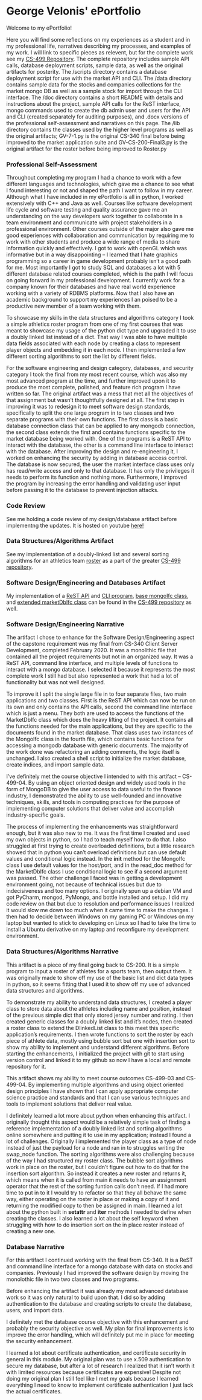 # George Velonis' ePortfolio

Welcome to my ePortfolio!

Here you will find some reflections on my experiences as a student and in my professional life, narratives describing my processes, and examples of my work.  I will link to specific pieces as relevent, but for the complete work see my [CS-499 Repository](https://github.com/gvelonis/CS-499). The complete repository includes sample API calls, database deployment scripts, sample data, as well as the original artifacts for posterity. The /scripts directory contains a database deployment script for use with the market API and CLI. The /data directory contains sample data for the stocks and companies collections for the market mongo DB as well as a sample stock for import through the CLI interface.  The /doc directory contains a short README with details and instructions about the project, sample API calls for the ReST interface, mongo commands used to create the db admin user and users for the API and CLI (created separately for auditing purposes), and .docx versions of the professional self-assessment and narratives on this page. The /lib directory contains the classes used by the higher level programs as well as the original artifacts; GV-7-1.py is the original CS-340 final before being improved to the market application suite and GV-CS-200-Final3.py is the original artifact for the roster before being improved to Roster.py

### Professional Self-Assessment

Throughout completing my program I had a chance to work with a few different languages and technologies, which gave me a chance to see what I found interesting or not and shaped the path I want to follow in my career.  Although what I have included in my ePortfolio is all in python, I worked extensively with C++ and Java as well.  Courses like software development life cycle and software testing and quality assurance gave me an understanding on the way developers work together to collaborate in a team environment and communicate with project stakeholders in a professional environment.  Other courses outside of the major also gave me good experiences with collaboration and communication by requiring me to work with other students and produce a wide range of media to share information quickly and effectively.  I got to work with openGL which was informative but in a way disappointing – I learned that I hate graphics programming so a career in game development probably isn’t a good path for me. Most importantly I got to study SQL and databases a lot with 5 different database related courses completed, which is the path I will focus on going forward in my professional development.  I currently work for a company known for their databases and have real world experience working with a  variety of RDBMS platforms. Now that I also have an academic background to support my experiences I an poised to be a productive new member of a team working with them.
	
To showcase my skills in the data structures and algorithms category I took a simple athletics roster program from one of my first courses that was meant to showcase my usage of the python dict type and upgraded it to use a doubly linked list instead of a dict. That way I was able to have multiple data fields associated with each node by creating a class to represent player objects and embedding it in each node. I then implemented a few different sorting algorithms to sort the list by different fields.
	
For the software engineering and design category, databases, and security category I took the final from my most recent course, which was also my most advanced program at the time, and further improved upon it to produce the most complete, polished, and feature rich program I have written so far.  The original artifact was a mess that met all the objectives of that assignment but wasn’t thoughtfully designed at all. The first step in improving it was to redesign it to meet software design standards, specifically to split the one large program in to two classes and two separate programs with their own functions. The first class is a basic database connection class that can be applied to any mongodb connection, the second class extends the first and contains functions specific to the market database being worked with. One of the programs is a ReST API to interact with the database, the other is a command line interface to interact with the database.  After improving the design and re-engineering it, I worked on enhancing the security by adding in database access control.  The database is now secured, the user the market interface class uses only has read/write access and only to that database. It has only the privileges it needs to perform its function and nothing more. Furthermore, I improved the program by increasing the error handling and validating user input before passing it to the database to prevent injection attacks.

### Code Review

See me holding a code review of my design/database artifact before implementng the updates. It is hosted on youtube [here!](https://youtu.be/8JxVkJhRM8c)

### Data Structures/Algorithms Artifact

See my implementation of a doubly-linked list and several sorting algorithms for an athletics team [roster](https://github.com/gvelonis/CS-499/blob/master/Roster.py) as a part of the greater [CS-499 repository](https://github.com/gvelonis/CS-499).

### Software Design/Engineering and Databases Artifact

My implementation of a [ReST API](https://github.com/gvelonis/CS-499/blob/master/MarketAPI.py) and [CLI program](https://github.com/gvelonis/CS-499/blob/master/MarketCLI.py), [base mongoIfc class](https://github.com/gvelonis/CS-499/blob/master/lib/MongoIfc.py), and [extended marketDbIfc class](https://github.com/gvelonis/CS-499/blob/master/lib/MarketDbIfc.py) can be found in the [CS-499 repository](https://github.com/gvelonis/CS-499) as well.

### Software Design/Engineering Narrative

The artifact I chose to enhance for the Software Design/Engineering aspect of the capstone requirement was my final from CS-340 Client Server Development, completed February 2020. It was a monolithic file that contained all the project requirements but not in an organized way. It was a ReST API, command line interface, and multiple levels of functions to interact with a mongo database. I selected it because it represents the most complete work I still had but also represented a work that had a lot of functionality but was not well designed.
	
To improve it I split the single large file in to four separate files, two main applications and two classes. First is the ReST API which can now be run on its own and only contains the API calls, second the command line interface which is just a menu. They both are used to access the functions of the MarketDbIfc class which does the heavy lifting of the project. It contains all the functions needed for the main applications, but they are specific to the documents found in the market database. That class uses two instances of the MongoIfc class in the fourth file, which contains basic functions for accessing a mongodb database with generic documents. The majority of the work done was refactoring an adding comments, the logic itself is unchanged. I also created a shell script to initialize the market database, create indices, and import sample data.
	
I’ve definitely met the course objective I intended to with this artifact – CS-499-04. By using an object oriented design and widely used tools in the form of MongoDB to give the user access to data useful to the finance industry, I demonstrated the ability to use well-founded and innovative techniques, skills, and tools in computing practices for the purpose of implementing computer solutions that deliver value and accomplish industry-specific goals.
	
The process of implementing the enhancements was straightforward enough, but it was also new to me.  It was the first time I created and used my own objects in python, so I had to teach myself how to do that. I also struggled at first trying to create overloaded definitions, but a little research showed that in python you can’t overload definitions but can use default values and conditional logic instead.  In the __init__ method for the MongoIfc class I use default values for the host/port, and in the read_doc method for the MarketDbIfc class I use conditional logic to see if a second argument was passed. The other challenge I faced was in getting a development environment going, not because of technical issues but due to indecisiveness and too many options. I originally spun up a debian VM and got PyCharm, mongod, PyMongo, and bottle installed and setup. I did my code review on that but due to resolution and performance issues I realized it would slow me down too much when it came time to make the changes. I then had to decide between Windows on my gaming PC or Windows on my laptop but wanted to stick to developing on Linux so I had to take the time to install a Ubuntu derivative on my laptop and reconfigure my development environment.
  
### Data Structures/Algorithms Narrative

This artifact is a piece of my final going back to CS-200. It is a simple program to input a roster of athletes for a sports team, then output them. It was originally made to show off my use of the basic list and dict data types in python, so it seems fitting that I used it to show off my use of advanced data structures and algorithms.
	
To demonstrate my ability to understand data structures, I created a player class to store data about the athletes including name and position, instead of the previous simple dict that only stored jersey number and rating.  I then created generic classes for a doubly linked list and it’s nodes, then created a roster class to extend the DlinkedList class to this meet this specific application’s requirements.  I then wrote functions to sort the roster by each piece of athlete data, mostly using bubble sort but one with insertion sort to show my ability to implement and understand different algorithms. Before starting the enhancements, I initialized the project with git to start using version control and linked it to my github so now I have a local and remote repository for it.
	
This artifact shows my ability to meet course outcomes CS-499-03 and CS-499-04. By implementing multiple algorithms and using object oriented design principles I have shown that I can apply appropriate computer science practice and standards and that I can use various techniques and tools to implement solutions that deliver real value.
	
I definitely learned a lot more about python when enhancing this artifact. I originally thought this aspect would be a relatively simple task of finding a reference implementation of a doubly linked list and sorting algorithms online somewhere and putting it to use in my application; instead I found a lot of challenges. Originally I implemented the player class as a type of node instead of just the payload for a node and ran in to struggles writing the swap_node function. The sorting algorithms were also challenging because of the way I had structured my roster class. The bubble sort algorithms work in place on the roster, but I couldn’t figure out how to do that for the insertion sort algorithm. So instead it creates a new roster and returns it, which means when it is called from main it needs to have an assignment operator that the rest of the sorting funtion calls don’t need. If I had more time to put in to it I would try to refactor so that they all behave the same way, either operating on the roster in place or making a copy of it and returning the modified copy to then be assigned in main. I learned a lot about the python built in __setattr__ and __iter__ methods I needed to define when creating the classes. I also learned a lot about the self keyword when struggling with how to do insertion sort on the in place roster instead of creating a new one.
  
### Database Narrative

For this artifact I continued working with the final from CS-340.  It is a ReST and command line interface for a mongo database with data on stocks and companies. Previously I had improved the software design by moving the monolothic file in two two classes and two programs.
	
Before enhancing the artifact it was already my most advanced database work so it was only natural to build upon that.  I did so by adding authentication to the database and creating scripts to create the database, users, and import data.
	
I definitely met the database course objective with this enhancement and probably the security objective as well. My plan for final improvements is to improve the error handling, which will definitely put me in place for meeting the security enhancement.
	
I learned a lot about certificate authentication, and certificate security in general in this module.  My original plan was to use x.509 authentication to secure my database, but after a lot of research I realized that it isn’t worth it with limited resources because certificates are expensive! Despite not doing my original plan I still feel like I met my goals because I learned everything I need to know to implement certificate authentication I just lack the actual certificates.
